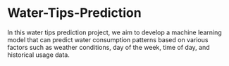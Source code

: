 # Water-Tips-Prediction
In this water tips prediction project, we aim to develop a machine learning model that can predict water consumption patterns based on various factors such as weather conditions, day of the week, time of day, and historical usage data. 
